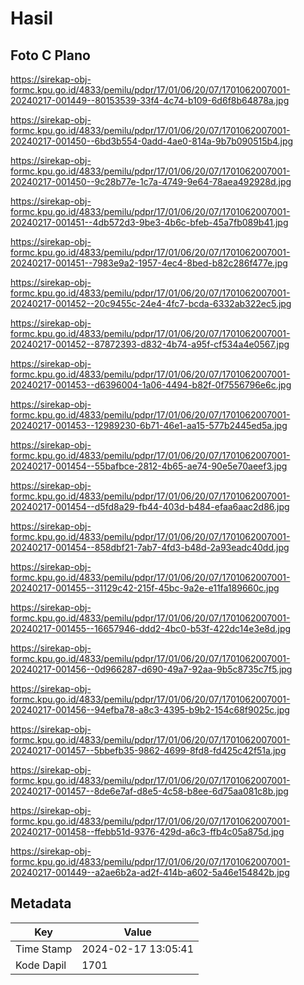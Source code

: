 # Hasil

## Foto C Plano

https://sirekap-obj-formc.kpu.go.id/4833/pemilu/pdpr/17/01/06/20/07/1701062007001-20240217-001449--80153539-33f4-4c74-b109-6d6f8b64878a.jpg

https://sirekap-obj-formc.kpu.go.id/4833/pemilu/pdpr/17/01/06/20/07/1701062007001-20240217-001450--6bd3b554-0add-4ae0-814a-9b7b090515b4.jpg

https://sirekap-obj-formc.kpu.go.id/4833/pemilu/pdpr/17/01/06/20/07/1701062007001-20240217-001450--9c28b77e-1c7a-4749-9e64-78aea492928d.jpg

https://sirekap-obj-formc.kpu.go.id/4833/pemilu/pdpr/17/01/06/20/07/1701062007001-20240217-001451--4db572d3-9be3-4b6c-bfeb-45a7fb089b41.jpg

https://sirekap-obj-formc.kpu.go.id/4833/pemilu/pdpr/17/01/06/20/07/1701062007001-20240217-001451--7983e9a2-1957-4ec4-8bed-b82c286f477e.jpg

https://sirekap-obj-formc.kpu.go.id/4833/pemilu/pdpr/17/01/06/20/07/1701062007001-20240217-001452--20c9455c-24e4-4fc7-bcda-6332ab322ec5.jpg

https://sirekap-obj-formc.kpu.go.id/4833/pemilu/pdpr/17/01/06/20/07/1701062007001-20240217-001452--87872393-d832-4b74-a95f-cf534a4e0567.jpg

https://sirekap-obj-formc.kpu.go.id/4833/pemilu/pdpr/17/01/06/20/07/1701062007001-20240217-001453--d6396004-1a06-4494-b82f-0f7556796e6c.jpg

https://sirekap-obj-formc.kpu.go.id/4833/pemilu/pdpr/17/01/06/20/07/1701062007001-20240217-001453--12989230-6b71-46e1-aa15-577b2445ed5a.jpg

https://sirekap-obj-formc.kpu.go.id/4833/pemilu/pdpr/17/01/06/20/07/1701062007001-20240217-001454--55bafbce-2812-4b65-ae74-90e5e70aeef3.jpg

https://sirekap-obj-formc.kpu.go.id/4833/pemilu/pdpr/17/01/06/20/07/1701062007001-20240217-001454--d5fd8a29-fb44-403d-b484-efaa6aac2d86.jpg

https://sirekap-obj-formc.kpu.go.id/4833/pemilu/pdpr/17/01/06/20/07/1701062007001-20240217-001454--858dbf21-7ab7-4fd3-b48d-2a93eadc40dd.jpg

https://sirekap-obj-formc.kpu.go.id/4833/pemilu/pdpr/17/01/06/20/07/1701062007001-20240217-001455--31129c42-215f-45bc-9a2e-e11fa189660c.jpg

https://sirekap-obj-formc.kpu.go.id/4833/pemilu/pdpr/17/01/06/20/07/1701062007001-20240217-001455--16657946-ddd2-4bc0-b53f-422dc14e3e8d.jpg

https://sirekap-obj-formc.kpu.go.id/4833/pemilu/pdpr/17/01/06/20/07/1701062007001-20240217-001456--0d966287-d690-49a7-92aa-9b5c8735c7f5.jpg

https://sirekap-obj-formc.kpu.go.id/4833/pemilu/pdpr/17/01/06/20/07/1701062007001-20240217-001456--94efba78-a8c3-4395-b9b2-154c68f9025c.jpg

https://sirekap-obj-formc.kpu.go.id/4833/pemilu/pdpr/17/01/06/20/07/1701062007001-20240217-001457--5bbefb35-9862-4699-8fd8-fd425c42f51a.jpg

https://sirekap-obj-formc.kpu.go.id/4833/pemilu/pdpr/17/01/06/20/07/1701062007001-20240217-001457--8de6e7af-d8e5-4c58-b8ee-6d75aa081c8b.jpg

https://sirekap-obj-formc.kpu.go.id/4833/pemilu/pdpr/17/01/06/20/07/1701062007001-20240217-001458--ffebb51d-9376-429d-a6c3-ffb4c05a875d.jpg

https://sirekap-obj-formc.kpu.go.id/4833/pemilu/pdpr/17/01/06/20/07/1701062007001-20240217-001449--a2ae6b2a-ad2f-414b-a602-5a46e154842b.jpg


## Metadata

| Key        | Value               |
| ---------- | ------------------- |
| Time Stamp | 2024-02-17 13:05:41 |
| Kode Dapil | 1701                |



